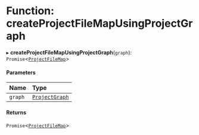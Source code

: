 # Function: createProjectFileMapUsingProjectGraph

▸ **createProjectFileMapUsingProjectGraph**(`graph`): `Promise`\<[`ProjectFileMap`](../../devkit/documents/ProjectFileMap)\>

#### Parameters

| Name    | Type                                                  |
| :------ | :---------------------------------------------------- |
| `graph` | [`ProjectGraph`](../../devkit/documents/ProjectGraph) |

#### Returns

`Promise`\<[`ProjectFileMap`](../../devkit/documents/ProjectFileMap)\>
